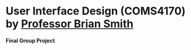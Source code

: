 # User Interface Design (COMS4170) by [Professor Brian Smith](http://www.cs.columbia.edu/~brian/)
**Final Group Project**
